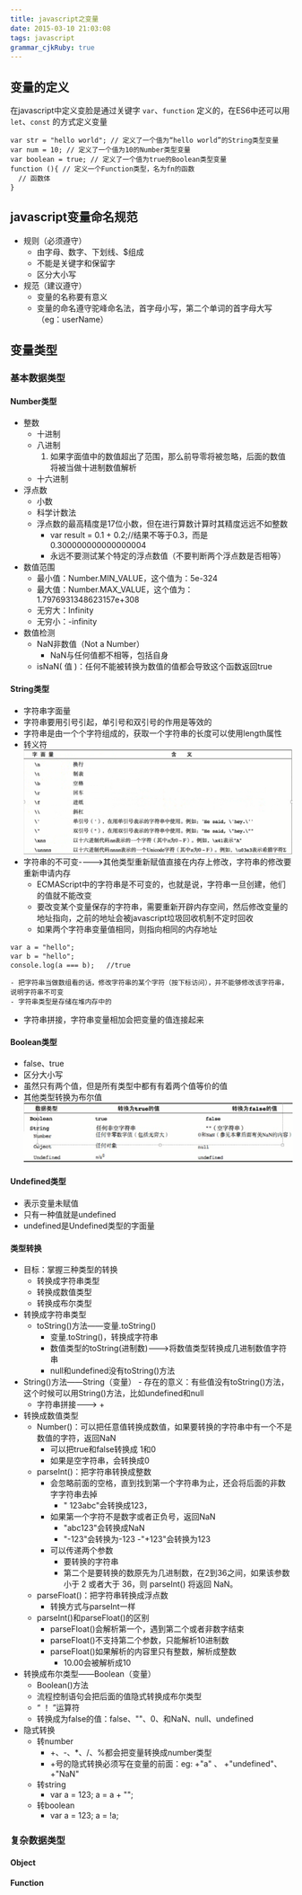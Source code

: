 ```yaml
---
title: javascript之变量 
date: 2015-03-10 21:03:08
tags: javascript
grammar_cjkRuby: true
---
```


## 变量的定义
在javascript中定义变脸是通过关键字 `var`、`function` 定义的，在ES6中还可以用`let`、`const` 的方式定义变量
```javascript?linenums
var str = "hello world"; // 定义了一个值为“hello world”的String类型变量
var num = 10; // 定义了一个值为10的Number类型变量
var boolean = true; // 定义了一个值为true的Boolean类型变量
function (){ // 定义一个Function类型，名为fn的函数
  // 函数体
}
```
<!--more-->
## javascript变量命名规范
- 规则（必须遵守）
	- 由字母、数字、下划线、$组成
	- 不能是关键字和保留字
	- 区分大小写
- 规范（建议遵守）
	- 变量的名称要有意义
	- 变量的命名遵守驼峰命名法，首字母小写，第二个单词的首字母大写（eg：userName）

## 变量类型
### 基本数据类型
#### Number类型
- 整数
	- 十进制
	- 八进制
		1) 如果字面值中的数值超出了范围，那么前导零将被忽略，后面的数值将被当做十进制数值解析
	- 十六进制
- 浮点数
	- 小数
	- 科学计数法
	- 浮点数的最高精度是17位小数，但在进行算数计算时其精度远远不如整数
		- var  result = 0.1 + 0.2;//结果不等于0.3，而是0.300000000000000004
		- 永远不要测试某个特定的浮点数值（不要判断两个浮点数是否相等）
- 数值范围
	- 最小值：Number.MIN_VALUE，这个值为：5e-324
	- 最大值：Number.MAX_VALUE，这个值为：1.7976931348623157e+308
	- 无穷大：Infinity
	- 无穷小：-infinity
- 数值检测
	- NaN非数值（Not a Number）
		- NaN与任何值都不相等，包括自身
	- isNaN( 值 )：任何不能被转换为数值的值都会导致这个函数返回true

#### String类型
- 字符串字面量
- 字符串要用引号引起，单引号和双引号的作用是等效的
- 字符串是由一个个字符组成的，获取一个字符串的长度可以使用length属性
- 转义符
![转义符](img/转义符.png)
- 字符串的不可变---->其他类型重新赋值直接在内存上修改，字符串的修改要重新申请内存
	- ECMAScript中的字符串是不可变的，也就是说，字符串一旦创建，他们的值就不能改变
	- 要改变某个变量保存的字符串，需要重新开辟内存空间，然后修改变量的地址指向，之前的地址会被javascript垃圾回收机制不定时回收
	- 如果两个字符串变量值相同，则指向相同的内存地址
```javascript?linenums
var a = "hello";
var b = "hello";
console.log(a === b);   //true
```
	- 把字符串当做数组看的话，修改字符串的某个字符（按下标访问），并不能够修改该字符串，说明字符串不可变
	- 字符串类型是存储在堆内存中的
- 字符串拼接，字符串变量相加会把变量的值连接起来

#### Boolean类型
- false、true
- 区分大小写
- 虽然只有两个值，但是所有类型中都有有着两个值等价的值
- 其他类型转换为布尔值
![其他类型转换为布尔类型](img/布尔值转换.png)

#### Undefined类型
- 表示变量未赋值
- 只有一种值就是undefined
- undefined是Undefined类型的字面量

#### 类型转换
- 目标：掌握三种类型的转换
	- 转换成字符串类型
	- 转换成数值类型
	- 转换成布尔类型
- 转换成字符串类型
	- toString()方法——变量.toString()
		- 变量.toString()，转换成字符串
		- 数值类型的toString(进制数)--->将数值类型转换成几进制数值字符串
		- null和undefined没有toString()方法
- String()方法——String（变量）
		- 存在的意义：有些值没有toString()方法，这个时候可以用String()方法，比如undefined和null
	- 字符串拼接---> +
- 转换成数值类型
	- Number()：可以把任意值转换成数值，如果要转换的字符串中有一个不是数值的字符，返回NaN
		- 可以把true和false转换成 1和0 
		- 如果是空字符串，会转换成0
	- parseInt()：把字符串转换成整数
		- 会忽略前面的空格，直到找到第一个字符串为止，还会将后面的非数字字符串去掉 
			- "     123abc"会转换成123，
		- 如果第一个字符不是数字或者正负号，返回NaN
			- "abc123"会转换成NaN
			- "-123"会转换为-123
			 -"+123"会转换为123
		- 可以传递两个参数
			- 要转换的字符串
			- 第二个是要转换的数原先为几进制数，在2到36之间，如果该参数小于 2 或者大于 36，则 parseInt() 将返回 NaN。
	- parseFloat()：把字符串转换成浮点数
		- 转换方式与parseInt一样
	- parseInt()和parseFloat()的区别
		- parseFloat()会解析第一个，遇到第二个或者非数字结束
		- parseFloat()不支持第二个参数，只能解析10进制数
		- parseFloat()如果解析的内容里只有整数，解析成整数
			- 10.00会被解析成10
- 转换成布尔类型——Boolean（变量）
	- Boolean()方法
	- 流程控制语句会把后面的值隐式转换成布尔类型
	- “ ！ ”运算符
	- 转换成为false的值：false、""、0、和NaN、null、undefined
- 隐式转换
	- 转number
		- +、-、\*、/、%都会把变量转换成number类型
		- +号的隐式转换必须写在变量的前面：eg:   +"a"   、 +"undefined"、+"NaN"
	- 转string
		- var a = 123;  a = a + "";
	- 转boolean
		- var a = 123;  a = !a;

### 复杂数据类型
#### Object
#### Function
#### 
